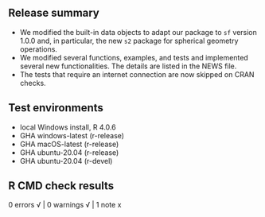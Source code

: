 ## Release summary

- We modified the built-in data objects to adapt our package to `sf` version 1.0.0 and, in particular, the new `s2` package for spherical geometry operations. 
- We modified several functions, examples, and tests and implemented several new functionalities. The details are listed in the NEWS file. 
- The tests that require an internet connection are now skipped on CRAN checks. 

## Test environments

- local Windows install, R 4.0.6
- GHA windows-latest (r-release)
- GHA macOS-latest (r-release)
- GHA ubuntu-20.04 (r-release)
- GHA ubuntu-20.04 (r-devel)

## R CMD check results

0 errors √ | 0 warnings √ | 1 note x
